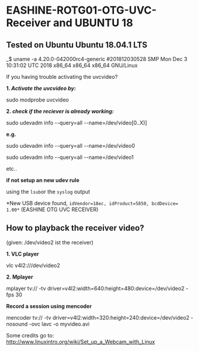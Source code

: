 
# EASHINE-ROTG01-OTG-UVC-Receiver and UBUNTU 18
## Tested on Ubuntu Ubuntu 18.04.1 LTS </h2>

_$ uname -a
4.20.0-042000rc4-generic #201812030528 SMP Mon Dec 3 10:31:02 UTC 2018 x86_64 x86_64 x86_64 GNU/Linux


If you having trouble activating the uvcvideo?


**1. *Activate the uvcvideo by:***

sudo modprobe uvcvideo


**2. *check if the reciever is already working:***

sudo udevadm info --query=all --name=/dev/video[0..X)]

**e.g.**

sudo udevadm info --query=all --name=/dev/video0

sudo udevadm info --query=all --name=/dev/video1

etc..

**if not setup an new udev rule**

using the `lsub`or the `syslog` output

*New USB device found, `idVendor=18ec, idProduct=5850, bcdDevice= 1.00*` (EASHINE OTG UVC RECEIVER)


## How to playback the receiver video?
(given: /dev/video2 ist the receiver)

**1. VLC player**

vlc v4l2:///dev/video2

**2. Mplayer**

mplayer tv:// -tv driver=v4l2:width=640:height=480:device=/dev/video2 -fps 30

**Record a session using mencoder**

mencoder tv:// -tv driver=v4l2:width=320:height=240:device=/dev/video2 -nosound -ovc lavc -o myvideo.avi

Some credits go to: http://www.linuxintro.org/wiki/Set_up_a_Webcam_with_Linux 
